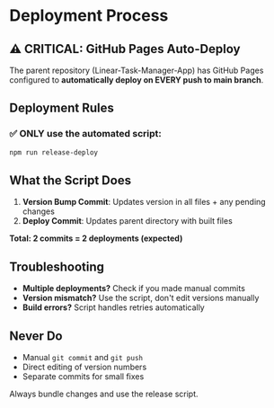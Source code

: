 # Deployment Process

## ⚠️ CRITICAL: GitHub Pages Auto-Deploy

The parent repository (Linear-Task-Manager-App) has GitHub Pages configured to **automatically deploy on EVERY push to main branch**.

## Deployment Rules

### ✅ ONLY use the automated script:
```bash
npm run release-deploy
```

## What the Script Does

1. **Version Bump Commit**: Updates version in all files + any pending changes
2. **Deploy Commit**: Updates parent directory with built files

**Total: 2 commits = 2 deployments (expected)**

## Troubleshooting

- **Multiple deployments?** Check if you made manual commits
- **Version mismatch?** Use the script, don't edit versions manually
- **Build errors?** Script handles retries automatically

## Never Do

- Manual `git commit` and `git push`
- Direct editing of version numbers
- Separate commits for small fixes

Always bundle changes and use the release script.